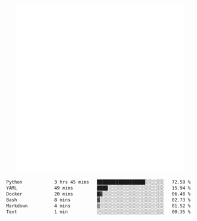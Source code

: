 <div align="center">
    <a href="https://konst.fish">
        <img src="https://raw.githubusercontent.com/konstfish/konstfish/master/fish.svg" alt="Logo" width="450"/>
    </a>
</div>

<!--START_SECTION:waka-->

```text
Python            3 hrs 45 mins   ██████████████████░░░░░░░   72.59 %
YAML              49 mins         ████░░░░░░░░░░░░░░░░░░░░░   15.94 %
Docker            20 mins         █▓░░░░░░░░░░░░░░░░░░░░░░░   06.48 %
Bash              8 mins          ▓░░░░░░░░░░░░░░░░░░░░░░░░   02.73 %
Markdown          4 mins          ▒░░░░░░░░░░░░░░░░░░░░░░░░   01.52 %
Text              1 min           ░░░░░░░░░░░░░░░░░░░░░░░░░   00.35 %
```

<!--END_SECTION:waka-->
